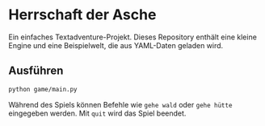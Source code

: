 # Herrschaft der Asche

Ein einfaches Textadventure-Projekt. Dieses Repository enthält eine kleine Engine und eine Beispielwelt, die aus YAML-Daten geladen wird.

## Ausführen

```bash
python game/main.py
```

Während des Spiels können Befehle wie `gehe wald` oder `gehe hütte` eingegeben werden. Mit `quit` wird das Spiel beendet.
